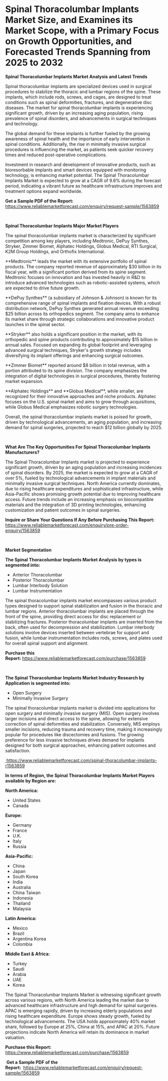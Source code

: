 <p><h1>Spinal Thoracolumbar Implants Market Size, and Examines its Market Scope, with a Primary Focus on Growth Opportunities, and Forecasted Trends Spanning from 2025 to 2032</h1></p><p><strong>Spinal Thoracolumbar Implants Market Analysis and Latest Trends</strong></p>
<p><p>Spinal thoracolumbar implants are specialized devices used in surgical procedures to stabilize the thoracic and lumbar regions of the spine. These implants, which include rods, screws, and cages, are designed to treat conditions such as spinal deformities, fractures, and degenerative disc diseases. The market for spinal thoracolumbar implants is experiencing significant growth, driven by an increasing aging population, rising prevalence of spinal disorders, and advancements in surgical techniques and technology.</p><p>The global demand for these implants is further fueled by the growing awareness of spinal health and the importance of early intervention in spinal conditions. Additionally, the rise in minimally invasive surgical procedures is influencing the market, as patients seek quicker recovery times and reduced post-operative complications. </p><p>Investment in research and development of innovative products, such as bioresorbable implants and smart devices equipped with monitoring technology, is enhancing market potential. The Spinal Thoracolumbar Implants Market is expected to grow at a CAGR of 9.6% during the forecast period, indicating a vibrant future as healthcare infrastructure improves and treatment options expand worldwide.</p></p>
<p><strong>Get a Sample PDF of the Report:&nbsp;</strong> <a href="https://www.reliablemarketforecast.com/enquiry/request-sample/1563859?utm_campaign=3176&utm_medium=2&utm_source=Github&utm_content=ia&utm_term=14042025&utm_id=spinal-thoracolumbar-implants">https://www.reliablemarketforecast.com/enquiry/request-sample/1563859</a></p>
<p>&nbsp;</p>
<p><strong>Spinal Thoracolumbar Implants Major Market Players</strong></p>
<p><p>The spinal thoracolumbar implants market is characterized by significant competition among key players, including Medtronic, DePuy Synthes, Stryker, Zimmer Biomet, Alphatec Holdings, Globus Medical, RTI Surgical, K2M Group Holdings, and Orthofix International.</p><p>**Medtronic** leads the market with its extensive portfolio of spinal products. The company reported revenue of approximately $30 billion in its fiscal year, with a significant portion derived from its spine segment. Medtronic focuses on innovation and has invested heavily in R&D to introduce advanced technologies such as robotic-assisted systems, which are expected to drive future growth.</p><p>**DePuy Synthes** (a subsidiary of Johnson & Johnson) is known for its comprehensive range of spinal implants and fixation devices. With a robust distribution network, DePuy Synthes generated annual revenue exceeding $25 billion across its orthopedics segment. The company aims to enhance its market share through strategic collaborations and innovative product launches in the spinal sector.</p><p>**Stryker** also holds a significant position in the market, with its orthopedic and spine products contributing to approximately $15 billion in annual sales. Focused on expanding its global footprint and leveraging advanced surgical techniques, Stryker's growth strategy includes diversifying its implant offerings and enhancing surgical outcomes.</p><p>**Zimmer Biomet** reported around $8 billion in total revenue, with a portion attributed to its spine division. The company emphasizes the integration of digital technologies in surgical procedures, thereby fostering market expansion.</p><p>**Alphatec Holdings** and **Globus Medical**, while smaller, are recognized for their innovative approaches and niche products. Alphatec focuses on the U.S. spinal market and aims to grow through acquisitions, while Globus Medical emphasizes robotic surgery technologies.</p><p>Overall, the spinal thoracolumbar implants market is poised for growth, driven by technological advancements, an aging population, and increasing demand for spinal surgeries, projected to reach $12 billion globally by 2025.</p></p>
<p>&nbsp;</p>
<p><strong>What Are The Key Opportunities For Spinal Thoracolumbar Implants Manufacturers?</strong></p>
<p><p>The Spinal Thoracolumbar Implants market is projected to experience significant growth, driven by an aging population and increasing incidences of spinal disorders. By 2025, the market is expected to grow at a CAGR of over 5%, fueled by technological advancements in implant materials and minimally invasive surgical techniques. North America currently dominates, due to rising healthcare expenditures and sophisticated infrastructure, while Asia-Pacific shows promising growth potential due to improving healthcare access. Future trends include an increasing emphasis on biocompatible materials and the integration of 3D printing technologies, enhancing customization and patient outcomes in spinal surgeries.</p></p>
<p><strong>Inquire or Share Your Questions If Any Before Purchasing This Report:</strong> <a href="https://www.reliablemarketforecast.com/enquiry/pre-order-enquiry/1563859?utm_campaign=3176&utm_medium=2&utm_source=Github&utm_content=ia&utm_term=14042025&utm_id=spinal-thoracolumbar-implants">https://www.reliablemarketforecast.com/enquiry/pre-order-enquiry/1563859</a></p>
<p>&nbsp;</p>
<p><strong>Market Segmentation</strong></p>
<p><strong>The Spinal Thoracolumbar Implants Market Analysis by types is segmented into:</strong></p>
<p><ul><li>Anterior Thoracolumbar</li><li>Posterior Thoracolumbar</li><li>Lumbar Interbody Solution</li><li>Lumbar Instrumentation</li></ul></p>
<p><p>The spinal thoracolumbar implants market encompasses various product types designed to support spinal stabilization and fusion in the thoracic and lumbar regions. Anterior thoracolumbar implants are placed through the front of the spine, providing direct access for disc replacement or stabilizing fractures. Posterior thoracolumbar implants are inserted from the back, often used for decompression and stabilization. Lumbar interbody solutions involve devices inserted between vertebrae for support and fusion, while lumbar instrumentation includes rods, screws, and plates used for overall spinal support and alignment.</p></p>
<p><strong>Purchase this Report:&nbsp;</strong><a href="https://www.reliablemarketforecast.com/purchase/1563859?utm_campaign=3176&utm_medium=2&utm_source=Github&utm_content=ia&utm_term=14042025&utm_id=spinal-thoracolumbar-implants">https://www.reliablemarketforecast.com/purchase/1563859</a></p>
<p>&nbsp;</p>
<p><strong>The Spinal Thoracolumbar Implants Market Industry Research by Application is segmented into:</strong></p>
<p><ul><li>Open Surgery</li><li>Minimally Invasive Surgery</li></ul></p>
<p><p>The spinal thoracolumbar implants market is divided into applications for open surgery and minimally invasive surgery (MIS). Open surgery involves larger incisions and direct access to the spine, allowing for extensive correction of spinal deformities and stabilization. Conversely, MIS employs smaller incisions, reducing trauma and recovery time, making it increasingly popular for procedures like discectomies and fusions. The growing preference for less invasive techniques drives demand for implants designed for both surgical approaches, enhancing patient outcomes and satisfaction.</p></p>
<p><a href="https://www.reliablemarketforecast.com/spinal-thoracolumbar-implants-r1563859?utm_campaign=3176&utm_medium=2&utm_source=Github&utm_content=ia&utm_term=14042025&utm_id=spinal-thoracolumbar-implants">&nbsp;https://www.reliablemarketforecast.com/spinal-thoracolumbar-implants-r1563859</a></p>
<p><strong>In terms of Region, the Spinal Thoracolumbar Implants Market Players available by Region are:</strong></p>
<p>
    <p> <strong> North America: </strong>
        <ul>
            <li>United States</li>
            <li>Canada</li>
        </ul>
        </p> 
    <p> <strong> Europe: </strong>
        <ul>
            <li>Germany</li>
            <li>France</li>
            <li>U.K.</li>
            <li>Italy</li>
            <li>Russia</li>
        </ul>
        </p> 
    <p> <strong> Asia-Pacific: </strong>
        <ul>
            <li>China</li>
            <li>Japan</li>
            <li>South Korea</li>
            <li>India</li>
            <li>Australia</li>
            <li>China Taiwan</li>
            <li>Indonesia</li>
            <li>Thailand</li>
            <li>Malaysia</li>
        </ul>
        </p> 
    <p> <strong> Latin America: </strong>
        <ul>
            <li>Mexico</li>
            <li>Brazil</li>
            <li>Argentina Korea</li>
            <li>Colombia</li>
        </ul>
        </p> 
    <p> <strong> Middle East & Africa: </strong>
        <ul>
            <li>Turkey</li>
            <li>Saudi</li>
            <li>Arabia</li>
            <li>UAE</li>
            <li>Korea</li>
        </ul>
    </p>
    </p>
<p><p>The Spinal Thoracolumbar Implants Market is witnessing significant growth across various regions, with North America leading the market due to advanced healthcare infrastructure and high demand for spinal surgeries. APAC is emerging rapidly, driven by increasing elderly populations and rising healthcare expenditure. Europe shows steady growth, fueled by technological advancements. The USA holds approximately 40% market share, followed by Europe at 25%, China at 15%, and APAC at 20%. Future projections indicate North America will retain its dominance in market valuation.</p></p>
<p><strong>Purchase this Report: </strong><a href="https://www.reliablemarketforecast.com/purchase/1563859?utm_campaign=3176&utm_medium=2&utm_source=Github&utm_content=ia&utm_term=14042025&utm_id=spinal-thoracolumbar-implants">https://www.reliablemarketforecast.com/purchase/1563859</a></p>
<p>&nbsp;<strong>Get a Sample PDF of the Report:&nbsp;&nbsp;</strong><a href="https://www.reliablemarketforecast.com/enquiry/request-sample/1563859?utm_campaign=3176&utm_medium=2&utm_source=Github&utm_content=ia&utm_term=14042025&utm_id=spinal-thoracolumbar-implants">https://www.reliablemarketforecast.com/enquiry/request-sample/1563859</a></p>
<p><strong></strong></p>
<p><p></p><p></p><p></p></p>